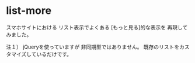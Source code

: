 list-more
=========

スマホサイトにおける
リスト表示でよくある
[もっと見る]的な表示を
再現してみました。

注１）
	jQueryを使っていますが
	非同期型ではありません。
	既存のリストをカスタマイズしているだけです。
